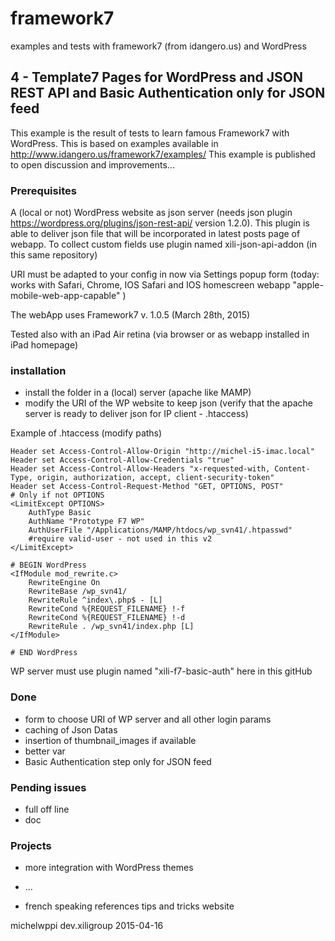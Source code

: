 # framework7
examples and tests with framework7 (from idangero.us) and WordPress

## 4 - Template7 Pages for WordPress and JSON REST API and Basic Authentication only for JSON feed

This example is the result of tests to learn famous Framework7 with WordPress.
This is based on examples available in http://www.idangero.us/framework7/examples/
This example is published to open discussion and improvements...

### Prerequisites

A (local or not) WordPress website as json server (needs json plugin https://wordpress.org/plugins/json-rest-api/ version 1.2.0).
This plugin is able to deliver json file that will be incorporated in latest posts page of webapp.
To collect custom fields use plugin named xili-json-api-addon (in this same repository)

URI must be adapted to your config in now via Settings popup form (today: works with Safari, Chrome, IOS Safari and IOS homescreen webapp "apple-mobile-web-app-capable" )

The webApp uses Framework7 v. 1.0.5 (March 28th, 2015)

Tested also with an iPad Air retina (via browser or as webapp installed in iPad homepage)

### installation

- install the folder in a (local) server (apache like MAMP)
- modify the URI of the WP website to keep json (verify that the apache server is ready to deliver json for IP client - .htaccess)

Example of .htaccess (modify paths)
```
Header set Access-Control-Allow-Origin "http://michel-i5-imac.local"
Header set Access-Control-Allow-Credentials "true"
Header set Access-Control-Allow-Headers "x-requested-with, Content-Type, origin, authorization, accept, client-security-token"
Header set Access-Control-Request-Method "GET, OPTIONS, POST"
# Only if not OPTIONS
<LimitExcept OPTIONS>
    AuthType Basic
	AuthName "Prototype F7 WP"
	AuthUserFile "/Applications/MAMP/htdocs/wp_svn41/.htpasswd"
    #require valid-user - not used in this v2
</LimitExcept>

# BEGIN WordPress
<IfModule mod_rewrite.c>
	RewriteEngine On
	RewriteBase /wp_svn41/
	RewriteRule ^index\.php$ - [L]
	RewriteCond %{REQUEST_FILENAME} !-f
	RewriteCond %{REQUEST_FILENAME} !-d
	RewriteRule . /wp_svn41/index.php [L]
</IfModule>

# END WordPress
```
WP server must use plugin named "xili-f7-basic-auth" here in this gitHub

### Done

- form to choose URI of WP server and all other login params
- caching of Json Datas
- insertion of thumbnail_images if available
- better var
- Basic Authentication step only for JSON feed

### Pending issues

- full off line
- doc

### Projects

- more integration with WordPress themes
- ...

- french speaking references tips and tricks website

michelwppi dev.xiligroup 2015-04-16